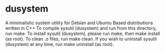 # dusystem
A minimalistic system utility for Debian and Ubuntu Based distributions written in C++
To compile sysutil (dusystem) and run from this directory, run make.
To install sysutil (dusystem), please run make, then make install (as root).
To clean .o files, run make clean.
If you wish to uninstall sysutil (dusystem) at any time, run make uninstall (as root).

